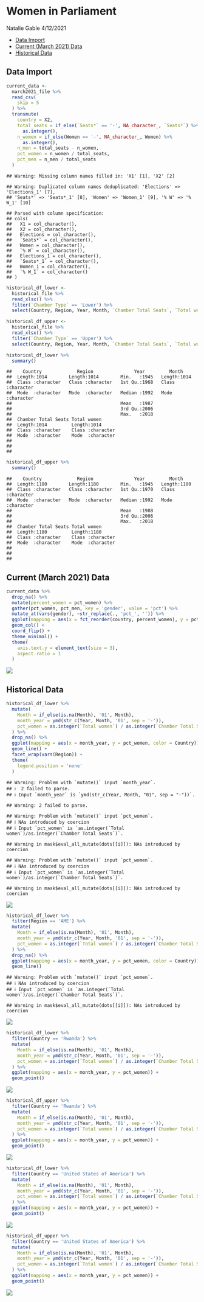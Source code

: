Women in Parliament
================
Natalie Gable
4/12/2021

  - [Data Import](#data-import)
  - [Current (March 2021) Data](#current-march-2021-data)
  - [Historical Data](#historical-data)

## Data Import

``` r
current_data <- 
  march2021_file %>% 
  read_csv(
    skip = 5
  ) %>% 
  transmute(
    country = X2,
    total_seats = if_else(`Seats*` == '-', NA_character_, `Seats*`) %>% 
      as.integer(),
    n_women = if_else(Women == '-', NA_character_, Women) %>% 
      as.integer(),
    n_men = total_seats - n_women,
    pct_women = n_women / total_seats,
    pct_men = n_men / total_seats
  )
```

    ## Warning: Missing column names filled in: 'X1' [1], 'X2' [2]

    ## Warning: Duplicated column names deduplicated: 'Elections' => 'Elections_1' [7],
    ## 'Seats*' => 'Seats*_1' [8], 'Women' => 'Women_1' [9], '% W' => '% W_1' [10]

    ## Parsed with column specification:
    ## cols(
    ##   X1 = col_character(),
    ##   X2 = col_character(),
    ##   Elections = col_character(),
    ##   `Seats*` = col_character(),
    ##   Women = col_character(),
    ##   `% W` = col_character(),
    ##   Elections_1 = col_character(),
    ##   `Seats*_1` = col_character(),
    ##   Women_1 = col_character(),
    ##   `% W_1` = col_character()
    ## )

``` r
historical_df_lower <-
  historical_file %>% 
  read_xlsx() %>% 
  filter(`Chamber Type` == 'Lower') %>% 
  select(Country, Region, Year, Month, `Chamber Total Seats`, `Total women`)

historical_df_upper <-
  historical_file %>% 
  read_xlsx() %>% 
  filter(`Chamber Type` == 'Upper') %>% 
  select(Country, Region, Year, Month, `Chamber Total Seats`, `Total women`)

historical_df_lower %>% 
  summary()
```

    ##    Country             Region               Year         Month          
    ##  Length:1014        Length:1014        Min.   :1945   Length:1014       
    ##  Class :character   Class :character   1st Qu.:1968   Class :character  
    ##  Mode  :character   Mode  :character   Median :1992   Mode  :character  
    ##                                        Mean   :1987                     
    ##                                        3rd Qu.:2006                     
    ##                                        Max.   :2018                     
    ##  Chamber Total Seats Total women       
    ##  Length:1014         Length:1014       
    ##  Class :character    Class :character  
    ##  Mode  :character    Mode  :character  
    ##                                        
    ##                                        
    ## 

``` r
historical_df_upper %>% 
  summary()
```

    ##    Country             Region               Year         Month          
    ##  Length:1180        Length:1180        Min.   :1945   Length:1180       
    ##  Class :character   Class :character   1st Qu.:1970   Class :character  
    ##  Mode  :character   Mode  :character   Median :1992   Mode  :character  
    ##                                        Mean   :1988                     
    ##                                        3rd Qu.:2006                     
    ##                                        Max.   :2018                     
    ##  Chamber Total Seats Total women       
    ##  Length:1180         Length:1180       
    ##  Class :character    Class :character  
    ##  Mode  :character    Mode  :character  
    ##                                        
    ##                                        
    ## 

## Current (March 2021) Data

``` r
current_data %>% 
  drop_na() %>% 
  mutate(percent_women = pct_women) %>% 
  gather(pct_women, pct_men, key = 'gender', value = 'pct') %>% 
  mutate_at(vars(gender), ~str_replace(., 'pct_', '')) %>% 
  ggplot(mapping = aes(x = fct_reorder(country, percent_women), y = pct, fill = gender)) +
  geom_col() + 
  coord_flip() +
  theme_minimal() +
  theme(
    axis.text.y = element_text(size = 3),
    aspect.ratio = 1
  )
```

![](women_parliament_files/figure-gfm/unnamed-chunk-3-1.png)<!-- -->

## Historical Data

``` r
historical_df_lower %>% 
  mutate(
    Month = if_else(is.na(Month), '01', Month),
    month_year = ymd(str_c(Year, Month, '01', sep = '-')),
    pct_women = as.integer(`Total women`) / as.integer(`Chamber Total Seats`)
  ) %>% 
  drop_na() %>% 
  ggplot(mapping = aes(x = month_year, y = pct_women, color = Country)) + 
  geom_line() + 
  facet_wrap(vars(Region)) +
  theme(
    legend.position = 'none'
  )
```

    ## Warning: Problem with `mutate()` input `month_year`.
    ## ℹ  2 failed to parse.
    ## ℹ Input `month_year` is `ymd(str_c(Year, Month, "01", sep = "-"))`.

    ## Warning: 2 failed to parse.

    ## Warning: Problem with `mutate()` input `pct_women`.
    ## ℹ NAs introduced by coercion
    ## ℹ Input `pct_women` is `as.integer(`Total women`)/as.integer(`Chamber Total Seats`)`.

    ## Warning in mask$eval_all_mutate(dots[[i]]): NAs introduced by coercion

    ## Warning: Problem with `mutate()` input `pct_women`.
    ## ℹ NAs introduced by coercion
    ## ℹ Input `pct_women` is `as.integer(`Total women`)/as.integer(`Chamber Total Seats`)`.

    ## Warning in mask$eval_all_mutate(dots[[i]]): NAs introduced by coercion

![](women_parliament_files/figure-gfm/unnamed-chunk-4-1.png)<!-- -->

``` r
historical_df_lower %>% 
  filter(Region == 'AME') %>% 
  mutate(
    Month = if_else(is.na(Month), '01', Month),
    month_year = ymd(str_c(Year, Month, '01', sep = '-')),
    pct_women = as.integer(`Total women`) / as.integer(`Chamber Total Seats`)
  ) %>% 
  drop_na() %>% 
  ggplot(mapping = aes(x = month_year, y = pct_women, color = Country)) + 
  geom_line()
```

    ## Warning: Problem with `mutate()` input `pct_women`.
    ## ℹ NAs introduced by coercion
    ## ℹ Input `pct_women` is `as.integer(`Total women`)/as.integer(`Chamber Total Seats`)`.

    ## Warning in mask$eval_all_mutate(dots[[i]]): NAs introduced by coercion

![](women_parliament_files/figure-gfm/unnamed-chunk-5-1.png)<!-- -->

``` r
historical_df_lower %>% 
  filter(Country == 'Rwanda') %>% 
  mutate(
    Month = if_else(is.na(Month), '01', Month),
    month_year = ymd(str_c(Year, Month, '01', sep = '-')),
    pct_women = as.integer(`Total women`) / as.integer(`Chamber Total Seats`)
  ) %>% 
  ggplot(mapping = aes(x = month_year, y = pct_women)) + 
  geom_point()
```

![](women_parliament_files/figure-gfm/unnamed-chunk-6-1.png)<!-- -->

``` r
historical_df_upper %>% 
  filter(Country == 'Rwanda') %>% 
  mutate(
    Month = if_else(is.na(Month), '01', Month),
    month_year = ymd(str_c(Year, Month, '01', sep = '-')),
    pct_women = as.integer(`Total women`) / as.integer(`Chamber Total Seats`)
  ) %>% 
  ggplot(mapping = aes(x = month_year, y = pct_women)) + 
  geom_point()
```

![](women_parliament_files/figure-gfm/unnamed-chunk-7-1.png)<!-- -->

``` r
historical_df_lower %>% 
  filter(Country == 'United States of America') %>% 
  mutate(
    Month = if_else(is.na(Month), '01', Month),
    month_year = ymd(str_c(Year, Month, '01', sep = '-')),
    pct_women = as.integer(`Total women`) / as.integer(`Chamber Total Seats`)
  ) %>% 
  ggplot(mapping = aes(x = month_year, y = pct_women)) + 
  geom_point()
```

![](women_parliament_files/figure-gfm/unnamed-chunk-8-1.png)<!-- -->

``` r
historical_df_upper %>% 
  filter(Country == 'United States of America') %>% 
  mutate(
    Month = if_else(is.na(Month), '01', Month),
    month_year = ymd(str_c(Year, Month, '01', sep = '-')),
    pct_women = as.integer(`Total women`) / as.integer(`Chamber Total Seats`)
  ) %>% 
  ggplot(mapping = aes(x = month_year, y = pct_women)) + 
  geom_point()
```

![](women_parliament_files/figure-gfm/unnamed-chunk-9-1.png)<!-- -->

